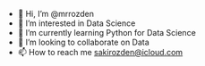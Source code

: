 - 👋 Hi, I’m @mrrozden
- 👀 I’m interested in Data Science
- 🌱 I’m currently learning Python for Data Science
- 💞️ I’m looking to collaborate on Data
- 📫 How to reach me sakirozden@icloud.com

<!---
mrrozden/mrrozden is a ✨ special ✨ repository because its `README.md` (this file) appears on your GitHub profile.
You can click the Preview link to take a look at your changes.
--->
